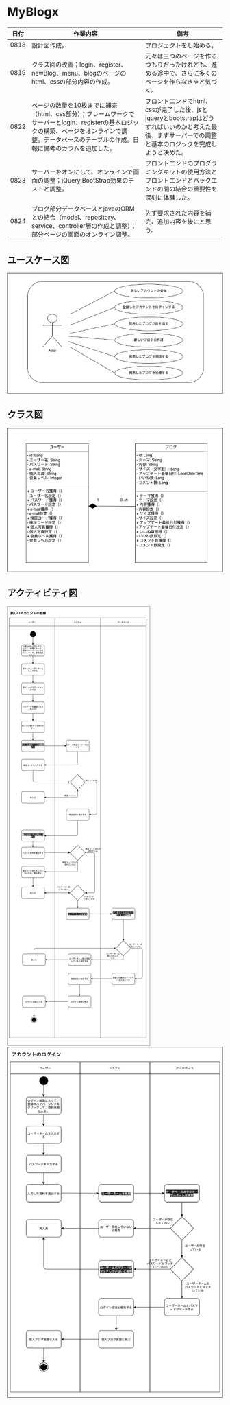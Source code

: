 # MyBlogx

|日付|作業内容|備考|
|--|--|--|
|0818|設計図作成。|プロジェクトをし始める。|
|0819|クラス図の改善；login、register、newBlog、menu、blogのページのhtml、cssの部分内容の作成。|元々は三つのページを作るつもりだったけれども、進める途中で、さらに多くのページを作らなきゃと気づく。|
|0822|ページの数量を10枚までに補完（html、css部分）；フレームワークでサーバーとlogin、registerの基本ロジックの構築、ページをオンラインで調整。データベースのテーブルの作成。日報に備考のカラムを追加した。|フロントエンドでhtml、cssが完了した後、jsとjqueryとbootstrapはどうすればいいのかと考えた最後、まずサーバーでの調整と基本のロジックを完成しようと決めた。|
|0823|サーバーをオンにして、オンラインで画面の調整；jQuery,BootStrap効果のテストと調整。|フロントエンドのプログラミングキットの使用方法とフロントエンドとバックエンドの間の結合の重要性を深刻に体験した。|
|0824|ブログ部分データベースとjavaのORMとの結合（model、repository、service、controller層の作成と調整）；部分ページの画面のオンライン調整。|先ず要求された内容を補完、追加内容を後にと思う。|
## ユースケース図
![ユースケース図](png/ユースケース図.png)

## クラス図
![クラス図](png/クラス図.png)

## アクティビティ図
![アクティビティ図](png/アクティビティ図-登録.png)
![アクティビティ図](png/アクティビティ図-ログイン.png)
